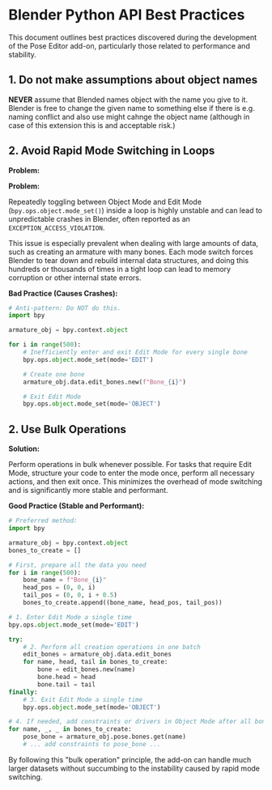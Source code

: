 # Blender Python API Best Practices

This document outlines best practices discovered during the development of the Pose Editor add-on, particularly those related to performance and stability.

## 1. Do not make assumptions about object names

**NEVER** assume that Blended names object with the name you give to it. Blender is free to change the given name to something else if there is e.g. naming conflict and also use might cahnge the object name (although in case of this extension this is and acceptable risk.)

## 2. Avoid Rapid Mode Switching in Loops

**Problem:**

**Problem:**

Repeatedly toggling between Object Mode and Edit Mode (`bpy.ops.object.mode_set()`) inside a loop is highly unstable and can lead to unpredictable crashes in Blender, often reported as an `EXCEPTION_ACCESS_VIOLATION`.

This issue is especially prevalent when dealing with large amounts of data, such as creating an armature with many bones. Each mode switch forces Blender to tear down and rebuild internal data structures, and doing this hundreds or thousands of times in a tight loop can lead to memory corruption or other internal state errors.

**Bad Practice (Causes Crashes):**

```python
# Anti-pattern: Do NOT do this.
import bpy

armature_obj = bpy.context.object

for i in range(500):
    # Inefficiently enter and exit Edit Mode for every single bone
    bpy.ops.object.mode_set(mode='EDIT')

    # Create one bone
    armature_obj.data.edit_bones.new(f"Bone_{i}")

    # Exit Edit Mode
    bpy.ops.object.mode_set(mode='OBJECT')
```

## 2. Use Bulk Operations

**Solution:**

Perform operations in bulk whenever possible. For tasks that require Edit Mode, structure your code to enter the mode once, perform all necessary actions, and then exit once. This minimizes the overhead of mode switching and is significantly more stable and performant.

**Good Practice (Stable and Performant):**

```python
# Preferred method:
import bpy

armature_obj = bpy.context.object
bones_to_create = []

# First, prepare all the data you need
for i in range(500):
    bone_name = f"Bone_{i}"
    head_pos = (0, 0, i)
    tail_pos = (0, 0, i + 0.5)
    bones_to_create.append((bone_name, head_pos, tail_pos))

# 1. Enter Edit Mode a single time
bpy.ops.object.mode_set(mode='EDIT')

try:
    # 2. Perform all creation operations in one batch
    edit_bones = armature_obj.data.edit_bones
    for name, head, tail in bones_to_create:
        bone = edit_bones.new(name)
        bone.head = head
        bone.tail = tail
finally:
    # 3. Exit Edit Mode a single time
    bpy.ops.object.mode_set(mode='OBJECT')

# 4. If needed, add constraints or drivers in Object Mode after all bones exist
for name, _, _ in bones_to_create:
    pose_bone = armature_obj.pose.bones.get(name)
    # ... add constraints to pose_bone ...

```

By following this "bulk operation" principle, the add-on can handle much larger datasets without succumbing to the instability caused by rapid mode switching.
